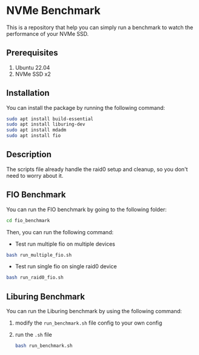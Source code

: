 # NVMe Benchmark

This is a repository that help you can simply run a benchmark to watch the performance of your NVMe SSD.

## Prerequisites

1. Ubuntu 22.04
2. NVMe SSD x2

## Installation

You can install the package by running the following command:

```bash
sudo apt install build-essential
sudo apt install liburing-dev
sudo apt install mdadm
sudo apt install fio
```

## Description

The scripts file already handle the raid0 setup and cleanup, so you don't need to worry about it.

## FIO Benchmark

You can run the FIO benchmark by going to the following folder:

```bash
cd fio_benchmark
```

Then, you can run the following command:

- Test run multiple fio on multiple devices

```bash
bash run_multiple_fio.sh
```

- Test run single fio on single raid0 device

```bash
bash run_raid0_fio.sh
```

## Liburing Benchmark

You can run the Liburing benchmark by using the following command:

1. modify the `run_benchmark.sh` file config to your own config

2. run the `.sh` file
    ```bash
    bash run_benchmark.sh
    ```